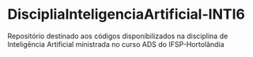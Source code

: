 # DiscipliaInteligenciaArtificial-INTI6
Repositório destinado aos códigos disponibilizados na disciplina de Inteligência Artificial ministrada no curso ADS do IFSP-Hortolândia

